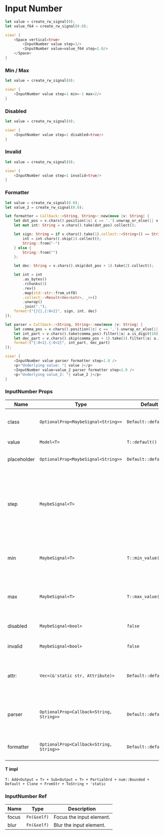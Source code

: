 # Input Number

```rust demo
let value = create_rw_signal(0);
let value_f64 = create_rw_signal(0.0);

view! {
    <Space vertical=true>
        <InputNumber value step=1/>
        <InputNumber value=value_f64 step=1.0/>
    </Space>
}
```

### Min / Max

```rust demo
let value = create_rw_signal(0);

view! {
    <InputNumber value step=1 min=-1 max=2/>
}
```

### Disabled

```rust demo
let value = create_rw_signal(0);

view! {
    <InputNumber value step=1 disabled=true/>
}
```

### Invalid

```rust demo
let value = create_rw_signal(0);

view! {
    <InputNumber value step=1 invalid=true/>
}
```

### Formatter

```rust demo
let value = create_rw_signal(0.0);
let value_2 = create_rw_signal(0.0);

let formatter = Callback::<String, String>::new(move |v: String| {
    let dot_pos = v.chars().position(|c| c == '.').unwrap_or_else(|| v.chars().count());
    let mut int: String = v.chars().take(dot_pos).collect();

    let sign: String = if v.chars().take(1).collect::<String>() == String::from("-") { 
        int = int.chars().skip(1).collect();
        String::from("-")
    } else { 
        String::from("") 
    };

    let dec: String = v.chars().skip(dot_pos + 1).take(2).collect();

    let int = int
        .as_bytes()
        .rchunks(3)
        .rev()
        .map(std::str::from_utf8)
        .collect::<Result<Vec<&str>, _>>()
        .unwrap()
        .join(".");
    format!("{}{},{:0<2}", sign, int, dec)
});

let parser = Callback::<String, String>::new(move |v: String| {
    let comma_pos = v.chars().position(|c| c == ',').unwrap_or_else(|| v.chars().count());
    let int_part = v.chars().take(comma_pos).filter(|a| a.is_digit(10)).collect::<String>();
    let dec_part = v.chars().skip(comma_pos + 1).take(2).filter(|a| a.is_digit(10)).collect::<String>();
    format!("{:0<1}.{:0<2}", int_part, dec_part)
});

view! {
    <InputNumber value parser formatter step=1.0 />
    <p>"Underlying value: "{ value }</p>
    <InputNumber value=value_2 parser formatter step=1.0 />
    <p>"Underlying value_2: "{ value_2 }</p>
}
```
### InputNumber Props

| Name | Type | Default | Description |
| --- | --- | --- | --- |
| class | `OptionalProp<MaybeSignal<String>>` | `Default::default()` | Addtional classes for the input element. |
| value | `Model<T>` | `T::default()` | Set the input value. |
| placeholder | `OptionalProp<MaybeSignal<String>>` | `Default::default()` | Placeholder of input number. |
| step | `MaybeSignal<T>` |  | The number which the current value is increased or decreased on key or button press. |
| min | `MaybeSignal<T>` | `T::min_value()` | The minimum number that the input value can take. |
| max | `MaybeSignal<T>` | `T::max_value()` | The maximum number that the input value can take. |
| disabled | `MaybeSignal<bool>` | `false` | Whether the input is disabled. |
| invalid | `MaybeSignal<bool>` | `false` | Whether the input is invalid. |
| attr: | `Vec<(&'static str, Attribute)>` | `Default::default()` | The dom attrs of the input element inside the component. |
| parser | `OptionalProp<Callback<String, String>>` | `Default::default()` | Modifies the user input before assigning it to the value |
| formatter | `OptionalProp<Callback<String, String>>` | `Default::default()` | Formats the value to be shown to the user |

#### T impl

`T: Add<Output = T> + Sub<Output = T> + PartialOrd + num::Bounded + Default + Clone + FromStr + ToString + 'static`

### InputNumber Ref

| Name  | Type        | Description              |
| ----- | ----------- | ------------------------ |
| focus | `Fn(&self)` | Focus the input element. |
| blur  | `Fn(&self)` | Blur the input element.  |
